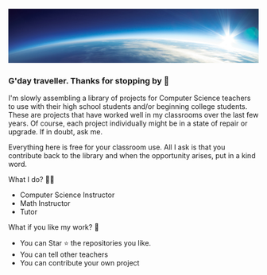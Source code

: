 
![Banner](images/Ke5urh_Banner1.png)

### G'day traveller.  Thanks for stopping by 👋

I'm slowly assembling a library of projects for Computer Science teachers to use with their high school students and/or beginning college students.  These are projects that have worked well in my classrooms over the last few years.  Of course, each project individually might be in a state of repair or upgrade.  If in doubt, ask me.

Everything here is free for your classroom use.  All I ask is that you contribute back to the library and when the opportunity arises, put in a kind word.

What I do? 👨‍💻
* Computer Science Instructor
* Math Instructor
* Tutor

What if you like my work? 🤩
* You can Star ⭐ the repositories you like.
* You can tell other teachers
* You can contribute your own project

<!--
**ke5urh/ke5urh** is a ✨ _special_ ✨ repository because its `README.md` (this file) appears on your GitHub profile.

Here are some ideas to get you started:

- 🔭 I’m currently working on ...
- 🌱 I’m currently learning ...
- 👯 I’m looking to collaborate on ...
- 🤔 I’m looking for help with ...
- 💬 Ask me about ...
- 📫 How to reach me: ...
- 😄 Pronouns: ...
- ⚡ Fun fact: ...
-->
